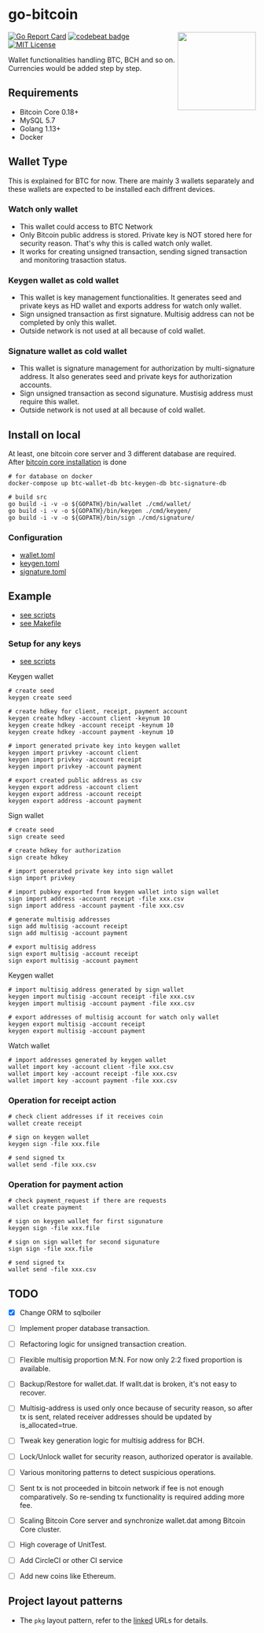 # go-bitcoin

<img align="right" width="159px" src="https://raw.githubusercontent.com/hiromaily/go-bitcoin/master/images/bitcoin-img.svg?sanitize=true">

[![Go Report Card](https://goreportcard.com/badge/github.com/hiromaily/go-bitcoin)](https://goreportcard.com/report/github.com/hiromaily/go-bitcoin)
[![codebeat badge](https://codebeat.co/badges/792a7c07-2352-4b7e-8083-0a323368b26f)](https://codebeat.co/projects/github-com-hiromaily-go-bitcoin-master)
[![MIT License](http://img.shields.io/badge/license-MIT-blue.svg?style=flat)](https://raw.githubusercontent.com/hiromaily/go-gin-wrapper/master/LICENSE)

Wallet functionalities handling BTC, BCH and so on. Currencies would be added step by step.

## Requirements
- Bitcoin Core 0.18+
- MySQL 5.7
- Golang 1.13+
- Docker

## Wallet Type
This is explained for BTC for now.
There are mainly 3 wallets separately and these wallets are expected to be installed each diffrent devices.

### Watch only wallet
- This wallet could access to BTC Network
- Only Bitcoin public address is stored. Private key is NOT stored here for security reason. That's why this is called watch only wallet.
- It works for creating unsigned transaction, sending signed transaction and monitoring trasaction status.

### Keygen wallet as cold wallet
- This wallet is key management functionalities. It generates seed and private keys as HD wallet and exports address for watch only wallet.
- Sign unsigned transaction as first signature. Multisig address can not be completed by only this wallet.
- Outside network is not used at all because of cold wallet.

### Signature wallet as cold wallet
- This wallet is signature management for authorization by multi-signature address. It also generates seed and private keys for authorization accounts.
- Sign unsigned transaction as second sigunature. Mustisig address must require this wallet.
- Outside network is not used at all because of cold wallet.


## Install on local
At least, one bitcoin core server and 3 different database are required.  
After [bitcoin core installation](https://github.com/bitcoin/bitcoin/blob/master/doc/build-osx.md) is done
```
# for database on docker
docker-compose up btc-wallet-db btc-keygen-db btc-signature-db

# build src
go build -i -v -o ${GOPATH}/bin/wallet ./cmd/wallet/
go build -i -v -o ${GOPATH}/bin/keygen ./cmd/keygen/
go build -i -v -o ${GOPATH}/bin/sign ./cmd/signature/
```

### Configuration
- [wallet.toml](https://github.com/hiromaily/go-bitcoin/blob/master/data/config/btc/wallet.toml)
- [keygen.toml](https://github.com/hiromaily/go-bitcoin/blob/master/data/config/btc/keygen.toml)
- [signature.toml](https://github.com/hiromaily/go-bitcoin/blob/master/data/config/btc/signature.toml)

## Example
- [see scripts](https://github.com/hiromaily/go-bitcoin/tree/master/scripts/operation)
- [see Makefile](https://github.com/hiromaily/go-bitcoin/blob/master/Makefile)

### Setup for any keys
- [see scripts](https://github.com/hiromaily/go-bitcoin/blob/master/scripts/operation/generate-key-local.sh)

Keygen wallet
```
# create seed
keygen create seed

# create hdkey for client, receipt, payment account
keygen create hdkey -account client -keynum 10
keygen create hdkey -account receipt -keynum 10
keygen create hdkey -account payment -keynum 10

# import generated private key into keygen wallet
keygen import privkey -account client
keygen import privkey -account receipt
keygen import privkey -account payment

# export created public address as csv
keygen export address -account client
keygen export address -account receipt
keygen export address -account payment
```

Sign wallet
```
# create seed
sign create seed

# create hdkey for authorization
sign create hdkey

# import generated private key into sign wallet
sign import privkey

# import pubkey exported from keygen wallet into sign wallet
sign import address -account receipt -file xxx.csv
sign import address -account payment -file xxx.csv

# generate multisig addresses
sign add multisig -account receipt
sign add multisig -account payment

# export multisig address
sign export multisig -account receipt
sign export multisig -account payment
```

Keygen wallet
```
# import multisig address generated by sign wallet
keygen import multisig -account receipt -file xxx.csv
keygen import multisig -account payment -file xxx.csv

# export addresses of multisig account for watch only wallet
keygen export multisig -account receipt
keygen export multisig -account payment
```

Watch wallet
```
# import addresses generated by keygen wallet
wallet import key -account client -file xxx.csv
wallet import key -account receipt -file xxx.csv
wallet import key -account payment -file xxx.csv
```

### Operation for receipt action
```
# check client addresses if it receives coin
wallet create receipt

# sign on keygen wallet
keygen sign -file xxx.file

# send signed tx
wallet send -file xxx.csv

```

### Operation for payment action
```
# check payment_request if there are requests
wallet create payment

# sign on keygen wallet for first sigunature
keygen sign -file xxx.file

# sign on sign wallet for second sigunature
sign sign -file xxx.file

# send signed tx
wallet send -file xxx.csv

```

## TODO
- [x] Change ORM to sqlboiler
- [ ] Implement proper database transaction.
- [ ] Refactoring logic for unsigned transaction creation.
- [ ] Flexible multisig proportion M:N. For now only 2:2 fixed proportion is available.
- [ ] Backup/Restore for wallet.dat. If wallt.dat is broken, it's not easy to recover.
- [ ] Multisig-address is used only once because of security reason, so after tx is sent, related receiver addresses should be updated by is_allocated=true.
- [ ] Tweak key generation logic for multisig address for BCH.
- [ ] Lock/Unlock wallet for security reason, authorized operator is available.
- [ ] Various monitoring patterns to detect suspicious operations.
- [ ] Sent tx is not proceeded in bitcoin network if fee is not enough comparatively. So re-sending tx functionality is required adding more fee.
- [ ] Scaling Bitcoin Core server and synchronize wallet.dat among Bitcoin Core cluster.
- [ ] High coverage of UnitTest.
- [ ] Add CircleCI or other CI service
- [ ] Add new coins like Ethereum.


## Project layout patterns
- The `pkg` layout pattern, refer to the [linked](https://medium.com/golang-learn/go-project-layout-e5213cdcfaa2) URLs for details.
